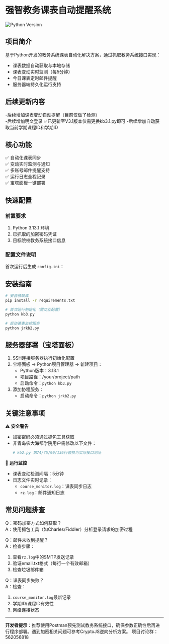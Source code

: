# 强智教务课表自动提醒系统

![Python Version](https://img.shields.io/badge/Python-3.13.1-blue)

## 项目简介
基于Python开发的教务系统课表自动化解决方案，通过抓取教务系统接口实现：
- 课表数据自动获取与本地存储
- 课表变动实时监测（每5分钟）
- 今日课表定时邮件提醒
- 服务器端持久化运行支持
## 后续更新内容
-后续增加课表变动自动提醒（目前仅做了检测）  
-后续增加明文登录  ✅已更新至V3.1版本仅需更换kb3.1.py即可
-后续增加自动获取当前学期课程ID和学期ID  
## 核心功能
✅ 自动化课表同步  
✅ 变动实时监测与通知  
✅ 多账号邮件提醒支持  
✅ 运行日志全程记录  
✅ 宝塔面板一键部署  

## 快速配置
### 前置要求
1. Python 3.13.1 环境
2. 已抓取的加密密码凭证
3. 目标院校教务系统接口信息

### 配置文件说明
首次运行后生成 `config.ini`：

## 安装指南
```bash
# 安装依赖库
pip install -r requirements.txt

# 首次运行初始化（需交互配置）
python kb3.py

# 启动课表监控服务
python jrkb2.py
```

## 服务器部署（宝塔面板）
1. SSH连接服务器执行初始化配置
2. 宝塔面板 → Python项目管理器 → 新建项目：
   - Python版本：3.13.1
   - 项目路径：/your/project/path
   - 启动命令：`python kb3.py`
3. 添加协程服务：
   - 启动命令：`python jrkb2.py`

## 关键注意事项
⚠️ **安全警告**  
- 加密密码必须通过抓包工具获取
- 非青岛农大海都学院用户需修改以下文件：
  ```python
  # kb2.py 第74/75/90/136行替换为实际接口地址
  ```

📅 **运行监控**  
- 课表变动检测间隔：5分钟
- 日志文件实时记录：
  - `course_monitor.log`：课表同步日志
  - `rz.log`：邮件通知日志

## 常见问题排查
Q：密码加密方式如何获取？  
A：使用抓包工具（如Charles/Fiddler）分析登录请求的加密过程

Q：邮件未收到提醒？  
A：检查步骤：
1. 查看`rz.log`中的SMTP发送记录
2. 验证email.txt格式（每行一个有效邮箱）
3. 检查垃圾邮件箱

Q：课表同步失败？  
A：检查：
1. `course_monitor.log`最新记录
2. 学期ID/课程ID有效性
3. 网络连接状态

---

**开发者提示**：推荐使用Postman预先测试教务系统接口，确保参数正确性后再进行程序部署。遇到加密相关问题可参考CryptoJS逆向分析方案。
项目讨论群：562056818
